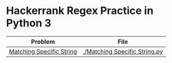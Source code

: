 # Hackerrank Regex Practice in Python 3

| Problem | File |
| ----------- | ----------- |
| [Matching Specific String](https://www.hackerrank.com/challenges/matching-specific-string/problem) | [./Matching Specific String.py](https://github.com/kaili-chen/snippets/blob/main/hackerrank/Regex/Matching%20Specific%20String.py) |
